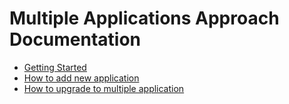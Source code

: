 Multiple Applications Approach Documentation
=============================================

- [Getting Started](./Resources/doc/getting-started.md)
- [How to add new application](./Resources/doc/add-new-application.md)
- [How to upgrade to multiple application](./Resources/doc/upgrade-to-multiple-application.md)